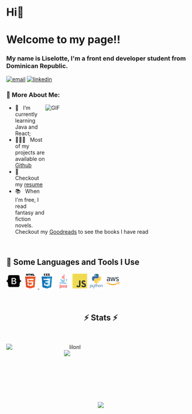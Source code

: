 # Hi👋
# Welcome to my page!!

### My name is Liselotte, I'm a front end developer student from Dominican Republic.

<a href="mailto:liselottenunez7@gmail.com"><img src="https://img.icons8.com/color/32/000000/gmail.png" alt="email"/></a>
<a href="https://www.linkedin.com/in/liselotte-nunez"><img src="https://img.icons8.com/color/32/000000/linkedin.png" alt="linkedin"/></a>


### 🧐 More About Me:

<img align="right" alt="GIF" src="https://media.giphy.com/media/CuuSHzuc0O166MRfjt/giphy.gif?raw=true" width="400" height="320" />

- 🌱 &nbsp; I’m currently learning Java and React;
- 👨🏻‍💻 &nbsp; Most of my projects are available on [Github](https://github.com/Lilonl?tab=repositories)
- 📝 &nbsp; Checkout my [resume](https://drive.google.com)
- 📚 &nbsp; When I'm free, I read fantasy and fiction novels. Checkout my [Goodreads](https://www.goodreads.com/user/show/74384726-liselotte-nunez) to see the books I have read

<br>
<h2>🚀 Some Languages and Tools I Use</h2>
<p align="left">
<img src="https://raw.githubusercontent.com/devicons/devicon/master/icons/bootstrap/bootstrap-plain.svg" alt="bootstrap" width="40" height="40" />
<a href="https://www.w3.org/html/" target="_blank"> <img src="https://raw.githubusercontent.com/devicons/devicon/master/icons/html5/html5-original-wordmark.svg" alt="html5" width="40" height="40"/> </a>
<img src="https://raw.githubusercontent.com/devicons/devicon/master/icons/css3/css3-original-wordmark.svg" alt="css3" width="40" height="40" />
<img src="https://raw.githubusercontent.com/devicons/devicon/master/icons/java/java-original-wordmark.svg" alt="java" width="40" height="40" />
<img src="https://raw.githubusercontent.com/devicons/devicon/master/icons/javascript/javascript-original.svg" alt="javascript" width="40" height="40" />
<img src="https://raw.githubusercontent.com/devicons/devicon/master/icons/python/python-original-wordmark.svg" alt="python" width="40" height="40" />
<img src="https://raw.githubusercontent.com/github/explore/80688e429a7d4ef2fca1e82350fe8e3517d3494d/topics/aws/aws.png" alt="aws" width="40" height="40" />
</p>

<br />

<h2 align="center">⚡ Stats ⚡</h2>
<br>
<p align=center>
  <div align=center>
    <img align="left" width=350 src="https://streak-stats.demolab.com/?user=lilonl&theme=radical&border=61dafb&hide_border=true" alt="lilonl" />
    <img align="right" width=350 src="https://github-readme-stats.vercel.app/api?username=lilonl&show_icons=true&theme=radical&border_color=61dafb&hide_border=true" 
  </div>
  <br><br><br><br><br><br><br><br><br>
  <div align=center>
    <img width=350 align="center" src="https://github-readme-stats.vercel.app/api/top-langs/?username=lilonl&hide=c%23,powershell,Mathematica,Ruby,Objective-C,Objective-C%2b%2b,Cuda&title_color=61dafb&text_color=ffffff&icon_color=61dafb&bg_color=20232a&langs_count=8&layout=compact&border_color=61dafb&hide_border=true&size_weight=0.5&count_weight=0.5" />
  </div>
  <br>


  
